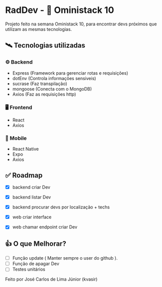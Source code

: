 # RadDev - 🚀 Oministack 10

Projeto feito na semana Oministack 10, para encontrar devs próximos que utilizam as mesmas tecnologias.

## 🛰️ Tecnologias utilizadas

### ⚙️ Backend
 - Express (Framework para gerenciar rotas e requisições)
 - dotEnv (Controla informações sensiveis)
 - sucrase (Faz transpilação)
 - mongoose (Conecta com o MongoDB)
 - Axios (Faz as requisições http)

### 🖥️ Frontend
 - React
 - Axios

### 📱 Mobile
 - React Native
 - Expo
 - Axios

## ✅ Roadmap
- [x] backend criar Dev
- [x] backend listar Dev
- [x] backend procurar devs por localização + techs
- [x] web criar interface
- [x] web chamar endpoint criar Dev


## 👍 O que Melhorar?

- [ ] Função update ( Manter sempre o user do github ).
- [ ] Função de apagar Dev
- [ ] Testes unitários

Feito por José Carlos de Lima Júnior (kvasir)

